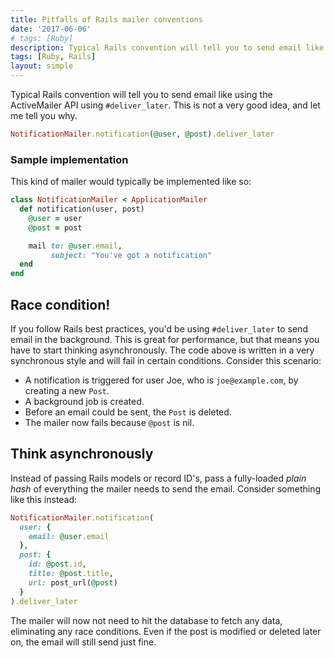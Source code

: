 ```yaml
---
title: Pitfalls of Rails mailer conventions
date: '2017-06-06'
# tags: [Ruby]
description: Typical Rails convention will tell you to send email like using the ActiveMailer API like so. This is not a very good idea, and let me tell you why.
tags: [Ruby, Rails]
layout: simple
---
```


Typical Rails convention will tell you to send email like using the ActiveMailer API using `#deliver_later`. This is not a very good idea, and let me tell you why.

```ruby
NotificationMailer.notification(@user, @post).deliver_later
```

### Sample implementation

This kind of mailer would typically be implemented like so:

```ruby
class NotificationMailer < ApplicationMailer
  def notification(user, post)
    @user = user
    @post = post

    mail to: @user.email,
         subject: "You've got a notification"
  end
end
```

<next-block title="Let's look at how this can cause problems."></next-block>

## Race condition!

If you follow Rails best practices, you'd be using `#deliver_later` to send email in the background. This is great for performance, but that means you have to start thinking asynchronously. The code above is written in a very synchronous style and will fail in certain conditions. Consider this scenario:

- A notification is triggered for user Joe, who is `joe@example.com`, by creating a new `Post`.
- A background job is created.
- Before an email could be sent, the `Post` is deleted.
- The mailer now fails because `@post` is nil.

<next-block title="So how can we fix this?"></next-block>

## Think asynchronously

Instead of passing Rails models or record ID's, pass a fully-loaded _plain hash_ of everything the mailer needs to send the email. Consider something like this instead:

```ruby
NotificationMailer.notification(
  user: {
    email: @user.email
  },
  post: {
    id: @post.id,
    title: @post.title,
    url: post_url(@post)
  }
).deliver_later
```

The mailer will now not need to hit the database to fetch any data, eliminating any race conditions. Even if the post is modified or deleted later on, the email will still send just fine.
